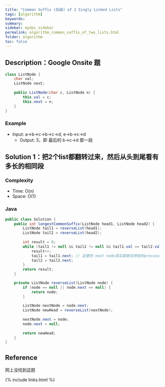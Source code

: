 ```yaml
---
title: "Common Suffix (后缀) of 2 Singly Linked Lists"
tags: [algorithm]
keywords:
summary:
sidebar: mydoc_sidebar
permalink: algorithm_common_suffix_of_two_lists.html
folder: algorithm
toc: false
---
```


## Description：Google Onsite 题
```java
class ListNode {
    char val;
    ListNode next;
    
    public ListNode(char c, ListNode n) {
        this.val = c;
        this.next = n;
    }
}
```

### Example
* Input: a->b->c->b->c->d, e->b->c->d
  * Output: 3，即 最后的 b->c->d 那一段

## Solution 1：把2个list都翻转过来，然后从头到尾看有多长的相同段

### Complexity
* Time: O(n)
* Space: O(1)

### Java
```java
public class Solution {
    public int longestCommonSuffix(ListNode head1, ListNode head2) {
        ListNode tail1 = reverseList(head1);
        ListNode tail2 = reverseList(head2);
        
        int result = 0;
        while (tail1 != null && tail2 != null && tail1.val == tail2.val) {
            result++;
            tail1 = tail1.next; // 这里的 next node其实就是反转前的previous node
            tail2 = tail2.next;
        }
        return result;
    }

    private ListNode reverseList(ListNode node) {
        if (node == null || node.next == null) {
            return node;
        }
        
        ListNode nextNode = node.next;
        ListNode newHead = reverseList(nextNode);
        
        nextNode.next = node;
        node.next = null;
        
        return newHead;
    }
}
```

## Reference
网上没找到这题

{% include links.html %}
